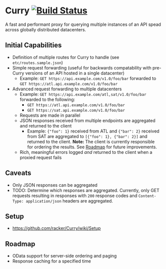 Curry [![Build Status](https://jenkins.drivesrvr-dev.com/job/curry-master/badge/icon)](https://jenkins.drivesrvr-dev.com/job/curry-master/)
=====
A fast and performant proxy for querying multiple instances of an API spead across globally distributed datacenters.

Initial Capabilities
--------------------
- Definition of multiple routes for Curry to handle (see `etc/routes.sample.json`)
- Simple request forwarding (useful for backwards compatability with pre-Curry versions of an API hosted in a single datacenter)
	- Example: `GET https://api.example.com/v1.0/foo/bar` forwarded to `GET https://atl.api.example.com/v1.0/foo/bar`
- Advanced request forwarding to multiple datacenters
	- Example: `GET https://api.example.com/atl,sat/v1.0/foo/bar` forwarded to the following:
		- `GET https://atl.api.example.com/v1.0/foo/bar`
		- `GET https://sat.api.example.com/v1.0/foo/bar`
	- Requests are made in parallel
	- JSON responses received from multiple endpoints are aggregated and returned to the client
		- Example: `{"foo": 1}` received from ATL and `{"bar": 2}` received from SAT are aggregated to `[{"foo": 1}, {"bar": 2}]` and returned to the client. **Note:** The client is currently responsible for ordering the results. See [Roadmap](#roadmap) for future improvements.
	- Rich, meaningful errors logged *and* returned to the client when a proxied request fails

Caveats
-------
- Only JSON responses can be aggregated
- TODO: Determine which responses are aggregated. Currently, only GET requests resulting in responses with `200` response codes and `Content-Type: application/json` headers are aggregated.

Setup
-----
- https://github.com/racker/Curry/wiki/Setup

<a id="roadmap"></a>Roadmap
-------
- OData support for server-side ordering and paging
- Response caching for a specified time
